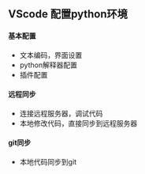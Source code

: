 ## VScode 配置python环境

#### 基本配置

* 文本编码，界面设置
* python解释器配置
* 插件配置

#### 远程同步

* 连接远程服务器，调试代码
* 本地修改代码，直接同步到远程服务器

#### git同步

* 本地代码同步到git

  

